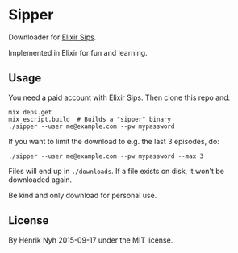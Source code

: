 # Sipper

Downloader for [Elixir Sips](http://elixirsips.com/).

Implemented in Elixir for fun and learning.


## Usage

You need a paid account with Elixir Sips. Then clone this repo and:

    mix deps.get
    mix escript.build  # Builds a "sipper" binary
    ./sipper --user me@example.com --pw mypassword

If you want to limit the download to e.g. the last 3 episodes, do:

    ./sipper --user me@example.com --pw mypassword --max 3

Files will end up in `./downloads`. If a file exists on disk, it won't be downloaded again.

Be kind and only download for personal use.


## License

By Henrik Nyh 2015-09-17 under the MIT license.
